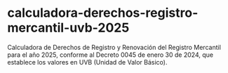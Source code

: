 # calculadora-derechos-registro-mercantil-uvb-2025
Calculadora de Derechos de Registro y Renovación del Registro Mercantil para el año 2025, conforme al Decreto 0045 de enero 30 de 2024, que establece los valores en UVB (Unidad de Valor Básico).
